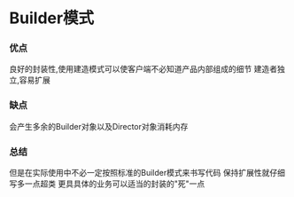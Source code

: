 # Builder模式
### 优点
良好的封装性,使用建造模式可以使客户端不必知道产品内部组成的细节
建造者独立,容易扩展
### 缺点
会产生多余的Builder对象以及Director对象消耗内存
### 总结
但是在实际使用中不必一定按照标准的Builder模式来书写代码
保持扩展性就仔细写多一点超类 
更具具体的业务可以适当的封装的"死"一点

